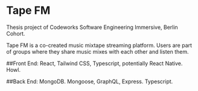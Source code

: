 # Tape FM

Thesis project of Codeworks Software Engineering Immersive, Berlin Cohort.

Tape FM is a co-created music mixtape streaming platform. Users are part of groups where they share music mixes with each other and listen them.

##Front End:
React, Tailwind CSS, Typescript, potentially React Native. Howl.

##Back End:
MongoDB. Mongoose, GraphQL, Express. Typescript.

